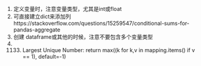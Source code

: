 1. 定义变量时，注意变量类型，尤其是int或float
2. 可直接建立dict来添加列https://stackoverflow.com/questions/15259547/conditional-sums-for-pandas-aggregate
3. 创建 dataframe或其他的时候，注意不要包含多个变量类型
4. 1133. Largest Unique Number: return max((k for k,v in mapping.items() if v == 1), default=-1)
